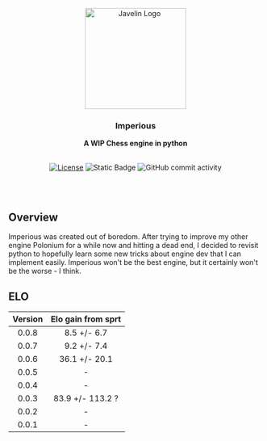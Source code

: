 <div align="center">

<img
  width="200"
  alt="Javelin Logo"
  src="https://github.com/user-attachments/assets/3fc4366a-2332-4b44-bc84-888e8ad4b9d8">

<h3>Imperious</h3>
<b>A WIP Chess engine in python</b>
<br>
<br>

[![License](https://img.shields.io/github/license/Dragjon/Imperious?style=for-the-badge)](https://opensource.org/license/mit)
![Static Badge](https://img.shields.io/badge/Version-0.0.8-yellow?style=for-the-badge)
![GitHub commit activity](https://img.shields.io/github/commit-activity/w/dragjon/imperious?style=for-the-badge)

<br>
<br>

</div>

## Overview
Imperious was created out of boredom. After trying to improve my other engine Polonium for a while now and hitting a dead end, I decided to revisit python to hopefully learn some new tricks about engine dev that I can implement easily. Imperious won't be the best engine, but it certainly won't be the worse - I think.

## ELO
| Version  | Elo gain from sprt |
| :-: | :-: |
| 0.0.8    | 8.5 +/- 6.7        |
| 0.0.7    | 9.2 +/- 7.4        |
| 0.0.6    | 36.1 +/- 20.1      |
| 0.0.5    | -                  |
| 0.0.4    | -                  |
| 0.0.3    | 83.9 +/- 113.2 ?   |
| 0.0.2    | -                  |
| 0.0.1    | -                  |

